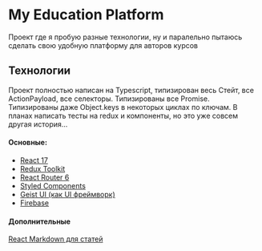 # My Education Platform

Проект где я пробую разные технологии, ну и паралельно пытаюсь сделать свою удобную платформу для авторов курсов

## Технологии

Проект полностью написан на Typescript, типизирован весь Стейт, все ActionPayload, все селекторы. Типизированы все Promise. Типизированы даже Object.keys в некоторых циклах по ключам. В планах написать тесты на redux и компоненты, но это уже совсем другая история...

#### Основные:

- [React 17](https://ru.reactjs.org/)
- [Redux Toolkit](https://redux-toolkit.js.org/)
- [React Router 6](https://reactrouter.com/)
- [Styled Components](https://styled-components.com/)
- [Geist UI (как UI фреймворк)](https://geist-ui.dev/en-us)
- [Firebase](https://firebase.google.com/)

#### Дополнительные

[React Markdown для статей](https://github.com/remarkjs/react-markdown/)



